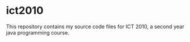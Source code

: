 # ict2010
This repository contains my source code files for ICT 2010, a second year java programming course.
